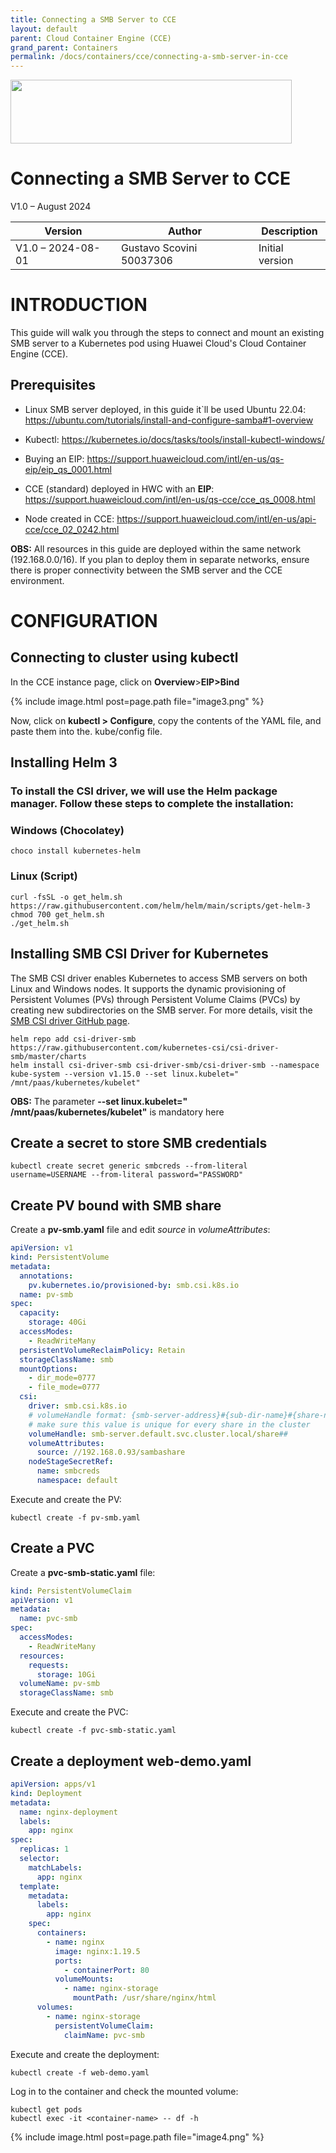 ```yaml
---
title: Connecting a SMB Server to CCE
layout: default
parent: Cloud Container Engine (CCE)
grand_parent: Containers
permalink: /docs/containers/cce/connecting-a-smb-server-in-cce
---
```

<img width="450px" height="102px" src="https://console-static.huaweicloud.com/static/authui/20210202115135/public/custom/images/logo-en.svg">

# Connecting a SMB Server to CCE

V1.0 – August 2024

| **Version**       | **Author**               | **Description** |
|-------------------|--------------------------|-----------------|
| V1.0 – 2024-08-01 | Gustavo Scovini 50037306 | Initial version |

# INTRODUCTION

This guide will walk you through the steps to connect and mount an
existing SMB server to a Kubernetes pod using Huawei Cloud's Cloud
Container Engine (CCE).

## Prerequisites

- Linux SMB server deployed, in this guide it\`ll be used Ubuntu 22.04:
  <https://ubuntu.com/tutorials/install-and-configure-samba#1-overview>

- Kubectl:
  <https://kubernetes.io/docs/tasks/tools/install-kubectl-windows/>

- Buying an EIP:
  <https://support.huaweicloud.com/intl/en-us/qs-eip/eip_qs_0001.html>

- CCE (standard) deployed in HWC with an **EIP**:
  <https://support.huaweicloud.com/intl/en-us/qs-cce/cce_qs_0008.html>

- Node created in CCE:
  <https://support.huaweicloud.com/intl/en-us/api-cce/cce_02_0242.html>

**OBS:** All resources in this guide are deployed within the same
network (192.168.0.0/16). If you plan to deploy them in separate
networks, ensure there is proper connectivity between the SMB server and
the CCE environment.

# CONFIGURATION

## Connecting to cluster using kubectl

In the CCE instance page, click on **Overview**\>**EIP\>Bind**

{% include image.html post=page.path file="image3.png" %}

Now, click on **kubectl \> Configure**, copy the contents of the YAML
file, and paste them into the. kube/config file.

## Installing Helm 3

### To install the CSI driver, we will use the Helm package manager. Follow these steps to complete the installation:

### Windows (Chocolatey) 

```shell
choco install kubernetes-helm 
```

### Linux (Script)

```shell
curl -fsSL -o get_helm.sh https://raw.githubusercontent.com/helm/helm/main/scripts/get-helm-3
chmod 700 get_helm.sh
./get_helm.sh
```

## Installing SMB CSI Driver for Kubernetes

The SMB CSI driver enables Kubernetes to access SMB servers on both
Linux and Windows nodes. It supports the dynamic provisioning of
Persistent Volumes (PVs) through Persistent Volume Claims (PVCs) by
creating new subdirectories on the SMB server. For more details, visit
the [SMB CSI driver GitHub
page](https://github.com/kubernetes-csi/csi-driver-smb?tab=readme-ov-file).

```shell
helm repo add csi-driver-smb https://raw.githubusercontent.com/kubernetes-csi/csi-driver-smb/master/charts
helm install csi-driver-smb csi-driver-smb/csi-driver-smb --namespace kube-system --version v1.15.0 --set linux.kubelet=" /mnt/paas/kubernetes/kubelet"
```

**OBS:** The parameter **--set linux.kubelet="
/mnt/paas/kubernetes/kubelet"** is mandatory here

## Create a secret to store SMB credentials

```shell
kubectl create secret generic smbcreds --from-literal username=USERNAME --from-literal password="PASSWORD"
```

## Create PV bound with SMB share

Create a **pv-smb.yaml** file and edit *source* in *volumeAttributes*:

```yaml
apiVersion: v1
kind: PersistentVolume
metadata:
  annotations:
    pv.kubernetes.io/provisioned-by: smb.csi.k8s.io
  name: pv-smb
spec:
  capacity:
    storage: 40Gi
  accessModes:
    - ReadWriteMany
  persistentVolumeReclaimPolicy: Retain
  storageClassName: smb
  mountOptions:
    - dir_mode=0777
    - file_mode=0777
  csi:
    driver: smb.csi.k8s.io
    # volumeHandle format: {smb-server-address}#{sub-dir-name}#{share-name}
    # make sure this value is unique for every share in the cluster
    volumeHandle: smb-server.default.svc.cluster.local/share##
    volumeAttributes:
      source: //192.168.0.93/sambashare
    nodeStageSecretRef:
      name: smbcreds
      namespace: default
```

Execute and create the PV:

```shell
kubectl create -f pv-smb.yaml
```

## Create a PVC

Create a **pvc-smb-static.yaml** file:

```yaml
kind: PersistentVolumeClaim
apiVersion: v1
metadata:
  name: pvc-smb
spec:
  accessModes:
    - ReadWriteMany
  resources:
    requests:
      storage: 10Gi
  volumeName: pv-smb
  storageClassName: smb
```

Execute and create the PVC:

```shell
kubectl create -f pvc-smb-static.yaml
```

## Create a deployment **web-demo.yaml**

```yaml
apiVersion: apps/v1
kind: Deployment
metadata:
  name: nginx-deployment
  labels:
    app: nginx
spec:
  replicas: 1
  selector:
    matchLabels:
      app: nginx
  template:
    metadata:
      labels:
        app: nginx
    spec:
      containers:
        - name: nginx
          image: nginx:1.19.5
          ports:
            - containerPort: 80
          volumeMounts:
            - name: nginx-storage
              mountPath: /usr/share/nginx/html
      volumes:
        - name: nginx-storage
          persistentVolumeClaim:
            claimName: pvc-smb
```

Execute and create the deployment:

```shell
kubectl create -f web-demo.yaml
```

Log in to the container and check the mounted volume:

```shell
kubectl get pods
kubectl exec -it <container-name> -- df -h
```

{% include image.html post=page.path file="image4.png" %}